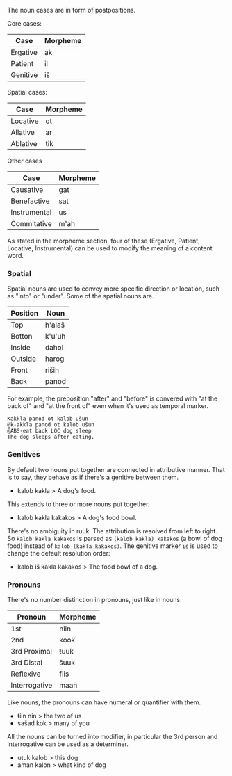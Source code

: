 The noun cases are in form of postpositions.

Core cases:

| Case     | Morpheme |
| -------- | -------- |
| Ergative | ak       |
| Patient  | il       |
| Genitive | iš       |

Spatial cases:

| Case     | Morpheme |
| -------- | -------- |
| Locative | ot       |
| Allative | ar       |
| Ablative | tik      |

Other cases

| Case         | Morpheme |
| ------------ | -------- |
| Causative    | gat      |
| Benefactive  | sat      |
| Instrumental | us       |
| Commitative  | m'ah     |

As stated in the morpheme section, four of these (Ergative, Patient, Locative, Instrumental) can be used to modify the meaning of a content word.

### Spatial

Spatial nouns are used to convey more specific direction or location, such as "into" or "under". Some of the spatial nouns are.

| Position | Noun   |
| -------- | ------ |
| Top      | h'alaš |
| Botton   | k'u'uh |
| Inside   | dahol  |
| Outside  | harog  |
| Front    | riših  |
| Back     | panod  |

For example, the preposition "after" and "before" is convered with "at the back of" and "at the front of" even when it's used as temporal marker.

```gloss
Kakkla panod ot kalob ušun
@k-akkla panod ot kalob ušun
@ABS-eat back LOC dog sleep
The dog sleeps after eating.
```

### Genitives

By default two nouns put together are connected in attributive manner. That is to say, they behave as if there's a genitive between them.

- kalob kakla > A dog's food.

This extends to three or more nouns put together.

- kalob kakla kakakos > A dog's food bowl.

There's no ambiguity in ruuk. The attribution is resolved from left to right. So `kalob kakla kakakos` is parsed as `(kalob kakla) kakakos` (a bowl of dog food) instead of `kalob (kakla kakakos)`. The genitive marker `iš` is used to change the default resolution order:

- kalob iš kakla kakakos > The food bowl of a dog.

### Pronouns

There's no number distinction in pronouns, just like in nouns.

| Pronoun       | Morpheme |
| ------------- | -------- |
| 1st           | niin     |
| 2nd           | kook     |
| 3rd Proximal  | ŧuuk     |
| 3rd Distal    | šuuk     |
| Reflexive     | fiis     |
| Interrogative | maan     |

Like nouns, the pronouns can have numeral or quantifier with them.

- ŧiin nin > the two of us
- sašad kok > many of you

All the nouns can be turned into modifier, in particular the 3rd person and interrogative can be used as a determiner.

- uŧuk kalob > this dog
- aman kalon > what kind of dog
